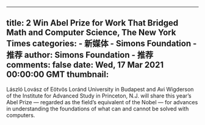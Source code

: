 
---
title: 2 Win Abel Prize for Work That Bridged Math and Computer Science, The New York Times
categories: 
    - 新媒体
    - Simons Foundation - 推荐
author: Simons Foundation - 推荐
comments: false
date: Wed, 17 Mar 2021 00:00:00 GMT
thumbnail: 
---

<div>   
<p></p><p>László Lovász of Eötvös Loránd University in Budapest and Avi Wigderson of the Institute for Advanced Study in Princeton, N.J. will share this year’s Abel Prize — regarded as the field’s equivalent of the Nobel — for advances in understanding the foundations of what can and cannot be solved with computers.</p>
<p></p>
            
</div>
            